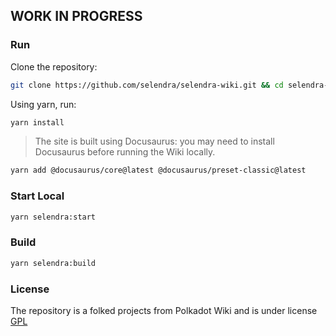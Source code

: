 ## WORK IN PROGRESS

### Run

Clone the repository:
```bash
git clone https://github.com/selendra/selendra-wiki.git && cd selendra-wiki
```

Using yarn, run:
```bash
yarn install
```

> The site is built using Docusaurus: you may need to install Docusaurus before running the Wiki locally.

```bash
yarn add @docusaurus/core@latest @docusaurus/preset-classic@latest
```

### Start Local

```bash
yarn selendra:start
```

### Build

```bash
yarn selendra:build
```

### License
The repository is a folked projects from Polkadot Wiki and is under license [GPL](https://github.com/selendra/selendra-wiki/blob/master/LICENSE)
